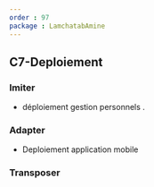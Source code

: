 ```yaml
---
order : 97
package : LamchatabAmine
---
```


## C7-Deploiement

### Imiter

- déploiement gestion personnels  .

### Adapter

- Deploiement application mobile

### Transposer